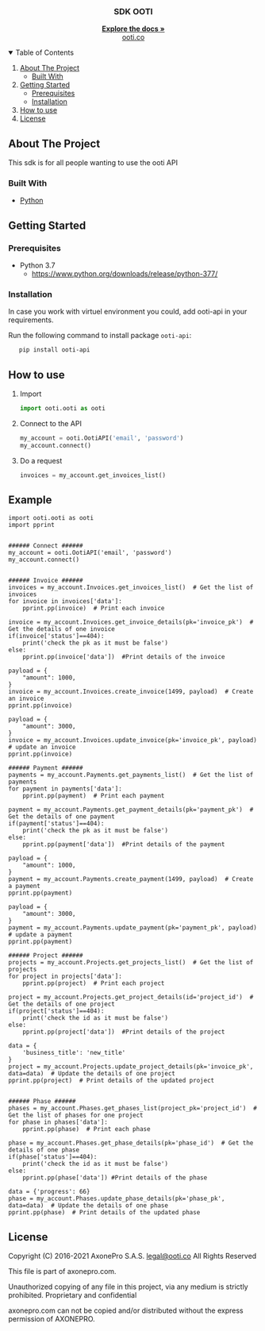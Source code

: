 <!-- PROJECT LOGO -->
<br />
<p align="center">
  <h3 align="center">SDK OOTI</h3>

  <p align="center">
    <a href="https://github.com/axonepro/sdk-ooti/blob/master/README.md"><strong>Explore the docs »</strong></a>
    <br />
    <a href="https://ooti.co/">ooti.co</a>
  </p>
</p>


<!-- TABLE OF CONTENTS -->
<details open="open">
  <summary>Table of Contents</summary>
  <ol>
    <li>
      <a href="#about-the-project">About The Project</a>
      <ul>
        <li><a href="#built-with">Built With</a></li>
      </ul>
    </li>
    <li>
      <a href="#getting-started">Getting Started</a>
      <ul>
        <li><a href="#prerequisites">Prerequisites</a></li>
        <li><a href="#installation">Installation</a></li>
      </ul>
    </li>
    <li>
      <a href="#how-to-use">How to use</a>
    </li>
    <li><a href="#license">License</a></li>
  </ol>
</details>



<!-- ABOUT THE PROJECT -->
## About The Project

This sdk is for all people wanting to use the ooti API


### Built With

* [Python](https://www.python.org/)


<!-- GETTING STARTED -->
## Getting Started

### Prerequisites

* Python 3.7
  - https://www.python.org/downloads/release/python-377/


### Installation
In case you work with virtuel environment you could, add ooti-api in your requirements.

Run  the following command to install package ```ooti-api```:
```sh
   pip install ooti-api
```

<!-- HOW TO USE -->
## How to use

1. Import
   ```py
   import ooti.ooti as ooti
   ```
2. Connect to the API
   ```py
   my_account = ooti.OotiAPI('email', 'password')
   my_account.connect()
   ```
3. Do a request
   ```py
   invoices = my_account.get_invoices_list()
   ```

## Example

```
import ooti.ooti as ooti
import pprint


###### Connect ######
my_account = ooti.OotiAPI('email', 'password')
my_account.connect()


###### Invoice ######
invoices = my_account.Invoices.get_invoices_list()  # Get the list of invoices
for invoice in invoices['data']:
    pprint.pp(invoice)  # Print each invoice

invoice = my_account.Invoices.get_invoice_details(pk='invoice_pk')  # Get the details of one invoice
if(invoice['status']==404):
    print('check the pk as it must be false')
else:
    pprint.pp(invoice['data'])  #Print details of the invoice

payload = {
    "amount": 1000,
}
invoice = my_account.Invoices.create_invoice(1499, payload)  # Create an invoice
pprint.pp(invoice)

payload = {
    "amount": 3000,
}
invoice = my_account.Invoices.update_invoice(pk='invoice_pk', payload)  # update an invoice
pprint.pp(invoice)

###### Payment ######
payments = my_account.Payments.get_payments_list()  # Get the list of payments
for payment in payments['data']:
    pprint.pp(payment)  # Print each payment

payment = my_account.Payments.get_payment_details(pk='payment_pk')  # Get the details of one payment
if(payment['status']==404):
    print('check the pk as it must be false')
else:
    pprint.pp(payment['data'])  #Print details of the payment

payload = {
    "amount": 1000,
}
payment = my_account.Payments.create_payment(1499, payload)  # Create a payment
pprint.pp(payment)

payload = {
    "amount": 3000,
}
payment = my_account.Payments.update_payment(pk='payment_pk', payload)  # update a payment
pprint.pp(payment)

###### Project ######
projects = my_account.Projects.get_projects_list()  # Get the list of projects
for project in projects['data']:
    pprint.pp(project)  # Print each project

project = my_account.Projects.get_project_details(id='project_id')  # Get the details of one project
if(project['status']==404):
    print('check the id as it must be false')
else:
    pprint.pp(project['data'])  #Print details of the project

data = {
    'business_title': 'new_title'
}
project = my_account.Projects.update_project_details(pk='invoice_pk', data=data)  # Update the details of one project
pprint.pp(project)  # Print details of the updated project


###### Phase ######
phases = my_account.Phases.get_phases_list(project_pk='project_id')  # Get the list of phases for one project
for phase in phases['data']:
    pprint.pp(phase)  # Print each phase

phase = my_account.Phases.get_phase_details(pk='phase_id')  # Get the details of one phase
if(phase['status']==404):
    print('check the id as it must be false')
else:
    pprint.pp(phase['data']) #Print details of the phase

data = {'progress': 66}
phase = my_account.Phases.update_phase_details(pk='phase_pk', data=data)  # Update the details of one phase
pprint.pp(phase)  # Print details of the updated phase
```

<!-- LICENSE -->
## License

Copyright (C) 2016-2021 AxonePro S.A.S. legal@ooti.co All Rights Reserved

This file is part of axonepro.com.

Unauthorized copying of any file in this project, via any medium is strictly prohibited. Proprietary and confidential

axonepro.com can not be copied and/or distributed without the express permission of AXONEPRO.

